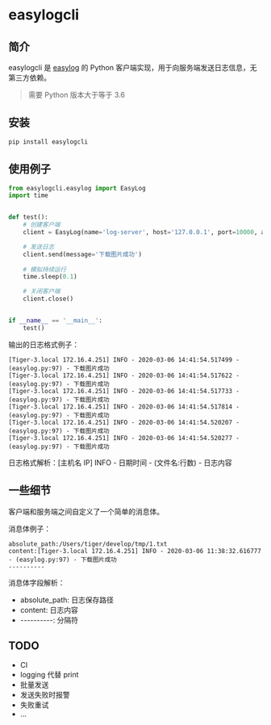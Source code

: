 # easylogcli

## 简介

easylogcli 是 [easylog](https://github.com/prprprus/easylog) 的 Python 客户端实现，用于向服务端发送日志信息，无第三方依赖。

> 需要 Python 版本大于等于 3.6

## 安装

```bash
pip install easylogcli
```

## 使用例子

```Python
from easylogcli.easylog import EasyLog
import time


def test():
    # 创建客户端
    client = EasyLog(name='log-server', host='127.0.0.1', port=10000, absolute_path='/Users/tiger/develop/tmp/1.txt')

    # 发送日志
    client.send(message='下载图片成功')
    
    # 模拟持续运行
    time.sleep(0.1)

    # 关闭客户端
    client.close()


if __name__ == '__main__':
    test()
```

输出的日志格式例子：

```
[Tiger-3.local 172.16.4.251] INFO - 2020-03-06 14:41:54.517499 - (easylog.py:97) - 下载图片成功
[Tiger-3.local 172.16.4.251] INFO - 2020-03-06 14:41:54.517622 - (easylog.py:97) - 下载图片成功
[Tiger-3.local 172.16.4.251] INFO - 2020-03-06 14:41:54.517733 - (easylog.py:97) - 下载图片成功
[Tiger-3.local 172.16.4.251] INFO - 2020-03-06 14:41:54.517814 - (easylog.py:97) - 下载图片成功
[Tiger-3.local 172.16.4.251] INFO - 2020-03-06 14:41:54.520207 - (easylog.py:97) - 下载图片成功
[Tiger-3.local 172.16.4.251] INFO - 2020-03-06 14:41:54.520277 - (easylog.py:97) - 下载图片成功
```

日志格式解析：[主机名 IP] INFO - 日期时间 - (文件名:行数) - 日志内容

## 一些细节

客户端和服务端之间自定义了一个简单的消息体。

消息体例子：

```
absolute_path:/Users/tiger/develop/tmp/1.txt
content:[Tiger-3.local 172.16.4.251] INFO - 2020-03-06 11:38:32.616777 - (easylog.py:97) - 下载图片成功
----------
```

消息体字段解析：

- absolute_path: 日志保存路径
- content:       日志内容
- ----------:    分隔符

## TODO

- CI
- logging 代替 print
- 批量发送
- 发送失败时报警
- 失败重试
- ...